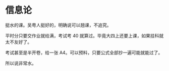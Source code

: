 # 信息论

挺水的课。吴粤人挺好的，明确说可以翘课，不追究。

平时分只要交作业就给满，考试考 40 就算过。毕竟大四上还要上课，如果挂科就太不友好了。

考试甚至是半开卷，给一张 A4。可以预料，只要公式全部抄一遍可能就能过了。

所以说非常水。
